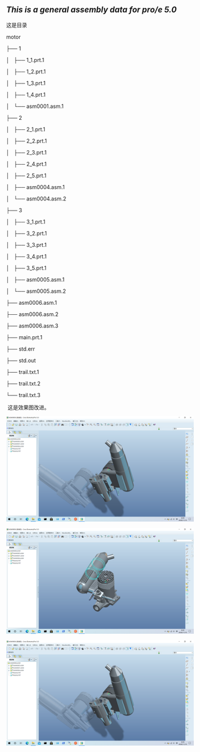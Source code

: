 ## *This is a general assembly data for pro/e 5.0*

这是目录

motor

├── 1

│   ├── 1_1.prt.1

│   ├── 1_2.prt.1

│   ├── 1_3.prt.1

│   ├── 1_4.prt.1

│   └── asm0001.asm.1

├── 2

│   ├── 2_1.prt.1

│   ├── 2_2.prt.1

│   ├── 2_3.prt.1

│   ├── 2_4.prt.1

│   ├── 2_5.prt.1

│   ├── asm0004.asm.1

│   └── asm0004.asm.2

├── 3

│   ├── 3_1.prt.1

│   ├── 3_2.prt.1

│   ├── 3_3.prt.1

│   ├── 3_4.prt.1

│   ├── 3_5.prt.1

│   ├── asm0005.asm.1

│   └── asm0005.asm.2



├── asm0006.asm.1

├── asm0006.asm.2

├── asm0006.asm.3

├── main.prt.1

├── std.err

├── std.out

├── trail.txt.1

├── trail.txt.2

└── trail.txt.3

​		这是效果图改进。

![sample_1](text/ssample_2.PNG)

![sample_2](text/sample_3.PNG)

![sample_3](text/ssample_2.PNG)
